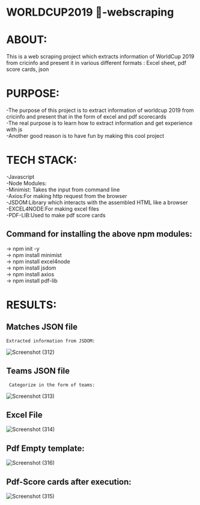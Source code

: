 # WORLDCUP2019 🏏-webscraping

# ABOUT:
This is a web scraping project which extracts information of WorldCup 2019 from cricinfo and present it in various different formats : Excel sheet, pdf score cards, json


# PURPOSE:
 -The purpose of this project is to extract information of worldcup 2019 from cricinfo and present
 that in the form of excel and pdf scorecards<br>
 -The real purpose is to learn how to extract information and get experience with js<br>
 -Another good reason is to have fun by making this cool project
 
 # TECH STACK:
 -Javascript<br>
 -Node Modules:<br>
 -Minimist: Takes the input from command line<br>
 -Axios:For making http request from the browser<br>
 -JSDOM:Library which interacts with the assembled HTML like a browser<br>
 -EXCEL4NODE:For making excel files<br>
 -PDF-LIB:Used to make pdf score cards
 
 ## Command for installing the above npm modules:
   -> npm init -y<br>
   -> npm install minimist<br>
   -> npm install excel4node<br>
   -> npm install jsdom<br>
   -> npm install axios<br>
   -> npm install pdf-lib<br>
   
 # RESULTS: 
    
 ## Matches JSON file
    Extracted information from JSDOM:
   ![Screenshot (312)](https://user-images.githubusercontent.com/67057463/138547592-74671b52-6a0e-45f3-8c6b-47fab8df17a8.png)

 ## Teams JSON file
     Categorize in the form of teams:
   ![Screenshot (313)](https://user-images.githubusercontent.com/67057463/138547603-21c41156-04a1-4361-b553-efeb7de35c00.png)

 ## Excel File
   ![Screenshot (314)](https://user-images.githubusercontent.com/67057463/138547626-b7d4c6aa-d5ec-4629-9085-df381dcf5674.png)

 
 ## Pdf Empty template:
   ![Screenshot (316)](https://user-images.githubusercontent.com/67057463/138547636-9b4949ec-b943-4f0b-8c4d-176ce686125c.png)

 ## Pdf-Score cards after execution:
   ![Screenshot (315)](https://user-images.githubusercontent.com/67057463/138547640-a1dd1ced-ec9c-47ec-9f82-a668c5cdd35d.png)
